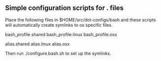 Simple configuration scripts for . files
-----------------------------------------------

Place the following files in $HOME/src/dot-configs/bash and these scripts will automatically create symlinks to os specific files.

bash_profile.shared
bash_profile.linux
bash_profile.osx

alias.shared
alias.linux
alias.osx

Then run ./configure.bash.sh to set up the symlinks.

